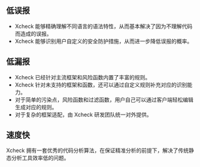## 低误报
- Xcheck 能够精确理解不同语言的语法特性，从而基本解决了因为不理解代码而造成的误报。
- Xcheck 能够识别用户自定义的安全防护措施，从而进一步降低误报的概率。

## 低漏报
- Xcheck 已经针对主流框架和风险函数内置了丰富的规则。
- Xcheck 针对未支持的框架和函数，还可以通过自定义规则补充对应的识别能力。
 - 对于简单的污染点，风险函数和过滤函数，用户自己可以通过客户端轻松编辑生成对应的规则。
 - 对于复杂的框架适配，由 Xcheck 研发团队统一对外提供。



## 速度快
Xcheck 拥有一套优秀的代码分析算法，在保证精准分析的前提下，解决了传统静态分析工具效率低的问题。
